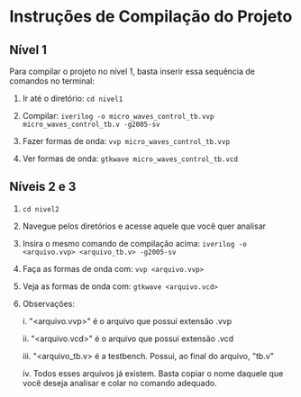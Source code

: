 # Instruções de Compilação do Projeto

## Nível 1
Para compilar o projeto no nível 1, basta inserir essa sequência de comandos no terminal:

1. Ir até o diretório: `cd nivel1`

2. Compilar: `iverilog -o micro_waves_control_tb.vvp micro_waves_control_tb.v -g2005-sv`

3. Fazer formas de onda: `vvp micro_waves_control_tb.vvp`

4. Ver formas de onda: `gtkwave micro_waves_control_tb.vcd`

## Níveis 2 e 3

1. `cd nivel2`

2. Navegue pelos diretórios e acesse aquele que você quer analisar

3. Insira o mesmo comando de compilação acima: `iverilog -o <arquivo.vvp> <arquivo_tb.v> -g2005-sv`

4. Faça as formas de onda com: `vvp <arquivo.vvp>`

5. Veja as formas de onda com: `gtkwave <arquivo.vcd>`

6. Observações:

    i. "<arquivo.vvp>" é o arquivo que possui extensão .vvp

    ii. "<arquivo.vcd>" é o arquivo que possui extensão .vcd

    iii. "<arquivo_tb.v> é a testbench. Possui, ao final do arquivo, "tb.v"

    iv. Todos esses arquivos já existem. Basta copiar o nome daquele que você deseja analisar e colar no comando adequado.
